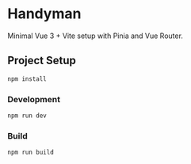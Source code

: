 # Handyman

Minimal Vue 3 + Vite setup with Pinia and Vue Router.

## Project Setup
```sh
npm install
```

### Development
```sh
npm run dev
```

### Build
```sh
npm run build
```

